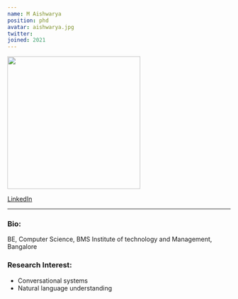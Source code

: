 ```yaml
---
name: M Aishwarya
position: phd
avatar: aishwarya.jpg
twitter: 
joined: 2021
---
```


<img width="300" src="{{site.baseurl}}/images/people/{{page.avatar}}" data-action="zoom">

<a href="https://www.linkedin.com/in/aishwaryamdm/"><i class="fa fa-linkedin"></i> LinkedIn</a><br>
<hr>

### Bio:
BE, Computer Science, BMS Institute of technology and Management, Bangalore
### Research Interest:
* Conversational systems 
* Natural language understanding